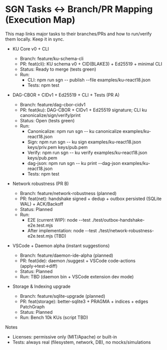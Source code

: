 # SGN Tasks ↔ Branch/PR Mapping (Execution Map)

This map links major tasks to their branches/PRs and how to run/verify them locally. Keep it in sync.

- KU Core v0 + CLI
  - Branch: feature/ku-schema-cli
  - PR: feat(cli): KU schema v0 + CID(BLAKE3) + Ed25519 + minimal CLI
  - Status: Ready to merge (tests green)
  - Run:
    - CLI: npm run sgn -- publish --file examples/ku-react18.json
    - Tests: npm test

- DAG-CBOR + CIDv1 + Ed25519 + CLI + Tests (PR A)
  - Branch: feature/dag-cbor-cidv1
  - PR: feat(ku): DAG-CBOR + CIDv1 + Ed25519 signature; CLI ku canonicalize/sign/verify/print
  - Status: Open (tests green)
  - Run:
    - Canonicalize: npm run sgn -- ku canonicalize examples/ku-react18.json
    - Sign:        npm run sgn -- ku sign examples/ku-react18.json keys/priv.pem keys/pub.pem
    - Verify:      npm run sgn -- ku verify examples/ku-react18.json keys/pub.pem
    - dag-json:    npm run sgn -- ku print --dag-json examples/ku-react18.json
    - Tests:       npm test

- Network robustness (PR B)
  - Branch: feature/network-robustness (planned)
  - PR: feat(net): handshake signed + dedup + outbox persisted (SQLite WAL) + ACK/Backoff
  - Status: Planned
  - Run:
    - E2E (current WIP): node --test ./test/outbox-handshake-e2e.test.mjs
    - After implementation: node --test ./test/network-robustness-e2e.test.mjs (TBD)

- VSCode + Daemon alpha (instant suggestions)
  - Branch: feature/daemon-ide-alpha (planned)
  - PR: feat(ide): daemon /suggest + VSCode code-actions (apply→test→diff)
  - Status: Planned
  - Run: TBD (daemon bin + VSCode extension dev mode)

- Storage & Indexing upgrade
  - Branch: feature/sqlite-upgrade (planned)
  - PR: feat(storage): better-sqlite3 + PRAGMA + indices + edges PatchGraph
  - Status: Planned
  - Run: Bench 10k KUs (script TBD)

Notes

- Licenses: permissive only (MIT/Apache) or built-in
- Tests: always real (filesystem, network, DB), no mocks/simulations
